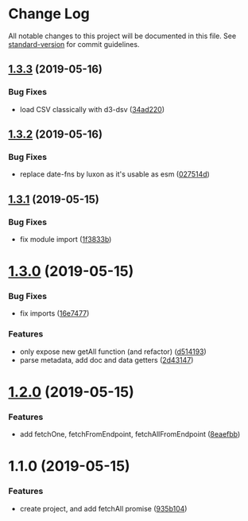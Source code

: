 # Change Log

All notable changes to this project will be documented in this file. See [standard-version](https://github.com/conventional-changelog/standard-version) for commit guidelines.

<a name="1.3.3"></a>
## [1.3.3](https://github.com/LyonDataViz/gridify-oddata/compare/v1.3.2...v1.3.3) (2019-05-16)


### Bug Fixes

* load CSV classically with d3-dsv ([34ad220](https://github.com/LyonDataViz/gridify-oddata/commit/34ad220))



<a name="1.3.2"></a>
## [1.3.2](https://github.com/LyonDataViz/gridify-oddata/compare/v1.3.1...v1.3.2) (2019-05-16)


### Bug Fixes

* replace date-fns by luxon as it's usable as esm ([027514d](https://github.com/LyonDataViz/gridify-oddata/commit/027514d))



<a name="1.3.1"></a>
## [1.3.1](https://github.com/LyonDataViz/gridify-oddata/compare/v1.3.0...v1.3.1) (2019-05-15)


### Bug Fixes

* fix module import ([1f3833b](https://github.com/LyonDataViz/gridify-oddata/commit/1f3833b))



<a name="1.3.0"></a>
# [1.3.0](https://github.com/LyonDataViz/gridify-oddata/compare/v1.2.0...v1.3.0) (2019-05-15)


### Bug Fixes

* fix imports ([16e7477](https://github.com/LyonDataViz/gridify-oddata/commit/16e7477))


### Features

* only expose new getAll function (and refactor) ([d514193](https://github.com/LyonDataViz/gridify-oddata/commit/d514193))
* parse metadata, add doc and data getters ([2d43147](https://github.com/LyonDataViz/gridify-oddata/commit/2d43147))



<a name="1.2.0"></a>
# [1.2.0](https://github.com/LyonDataViz/gridify-oddata/compare/v1.1.0...v1.2.0) (2019-05-15)


### Features

* add fetchOne, fetchFromEndpoint, fetchAllFromEndpoint ([8eaefbb](https://github.com/LyonDataViz/gridify-oddata/commit/8eaefbb))



<a name="1.1.0"></a>
# 1.1.0 (2019-05-15)


### Features

* create project, and add fetchAll promise ([935b104](https://github.com/LyonDataViz/gridify-oddata/commit/935b104))

